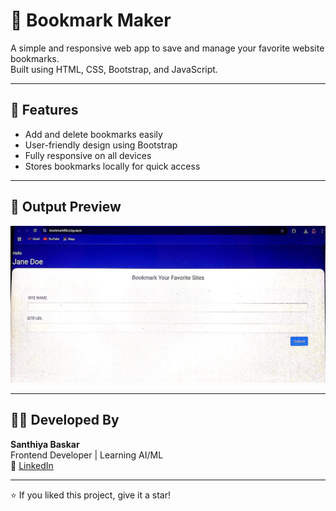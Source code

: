 # 🔖 Bookmark Maker

A simple and responsive web app to save and manage your favorite website bookmarks.  
Built using HTML, CSS, Bootstrap, and JavaScript.

---

## 🌟 Features

- Add and delete bookmarks easily
- User-friendly design using Bootstrap
- Fully responsive on all devices
- Stores bookmarks locally for quick access

---

## 🧾 Output Preview

![Bookmark Maker Output](https://github.com/SanthiyaBaskar/A-stylish-and-responsive-web-app-to-save-and-manage-website-bookmarks/blob/main/Diya%20img.jpg)

---

## 🧑‍💻 Developed By

**Santhiya Baskar**  
Frontend Developer | Learning AI/ML  
🔗 [LinkedIn](www.linkedin.com/in/santhiya-baskar-675a85258)

---

⭐ If you liked this project, give it a star!
